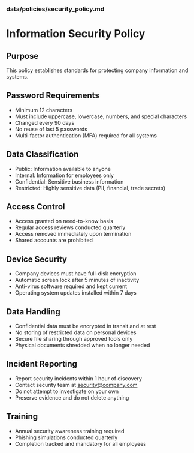 ### data/policies/security_policy.md

# Information Security Policy

## Purpose
This policy establishes standards for protecting company information and systems.

## Password Requirements
- Minimum 12 characters
- Must include uppercase, lowercase, numbers, and special characters
- Changed every 90 days
- No reuse of last 5 passwords
- Multi-factor authentication (MFA) required for all systems

## Data Classification
- Public: Information available to anyone
- Internal: Information for employees only
- Confidential: Sensitive business information
- Restricted: Highly sensitive data (PII, financial, trade secrets)

## Access Control
- Access granted on need-to-know basis
- Regular access reviews conducted quarterly
- Access removed immediately upon termination
- Shared accounts are prohibited

## Device Security
- Company devices must have full-disk encryption
- Automatic screen lock after 5 minutes of inactivity
- Anti-virus software required and kept current
- Operating system updates installed within 7 days

## Data Handling
- Confidential data must be encrypted in transit and at rest
- No storing of restricted data on personal devices
- Secure file sharing through approved tools only
- Physical documents shredded when no longer needed

## Incident Reporting
- Report security incidents within 1 hour of discovery
- Contact security team at security@company.com
- Do not attempt to investigate on your own
- Preserve evidence and do not delete anything

## Training
- Annual security awareness training required
- Phishing simulations conducted quarterly
- Completion tracked and mandatory for all employees